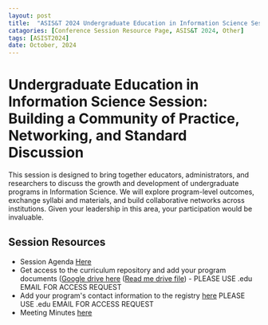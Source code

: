 ```yaml
---
layout: post
title:  "ASIS&T 2024 Undergraduate Education in Information Science Session: Building a Community of Practice, Networking, and Standard Discussion"
catagories: [Conference Session Resource Page, ASIS&T 2024, Other]
tags: [ASIST2024]
date: October, 2024
---
```

# Undergraduate Education in Information Science Session: Building a Community of Practice, Networking, and Standard Discussion

This session is designed to bring together educators, administrators, and researchers to discuss the growth and development of undergraduate programs in Information Science. We will explore program-level outcomes, exchange syllabi and materials, and build collaborative networks across institutions. Given your leadership in this area, your participation would be invaluable.

## Session Resources
- Session Agenda  [Here](http://zacharyfrazier.com/2024/10/01/Agenda_Building_a_Community_of_Practice_in_Undergraduate_Information_Science_Education.html)
- Get access to the curriculum repository and add your program documents ([Google drive here](https://docs.google.com/spreadsheets/d/1uNCMMJm_Q9Qc57dIXHrya-LXBFg8V4OxLPPFwhC8cU0/edit?usp=sharing) \([Read me drive file]()) - PLEASE USE .edu EMAIL FOR ACCESS REQUEST
- Add your program's contact information to the registry [here](https://docs.google.com/spreadsheets/d/1uNCMMJm_Q9Qc57dIXHrya-LXBFg8V4OxLPPFwhC8cU0/edit?usp=drive_link) PLEASE USE .edu EMAIL FOR ACCESS REQUEST
- Meeting Minutes [here](https://docs.google.com/document/d/1aw81XAGxqM_kjlf6btedgBkiKQTm1LTJmrXvxD1Imw8/edit?usp=sharing)
